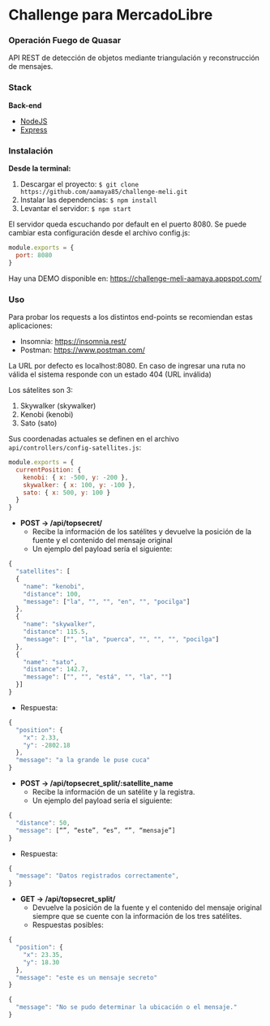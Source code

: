 # Challenge para MercadoLibre
### Operación Fuego de Quasar
API REST de detección de objetos mediante triangulación y reconstrucción de mensajes.

### Stack
**Back-end**

- [NodeJS](https://nodejs.org/)
- [Express](http://expressjs.com/pt-br/)


### Instalación
**Desde la terminal:**
1. Descargar el proyecto:
`$ git clone https://github.com/aamaya85/challenge-meli.git`
2. Instalar las dependencias:
`$ npm install`
3. Levantar el servidor:
`$ npm start`

El servidor queda escuchando por default en el puerto 8080. Se puede cambiar esta configuración desde el archivo config.js:
```javascript
module.exports = {
  port: 8080
}
```
Hay una DEMO disponible en: https://challenge-meli-aamaya.appspot.com/

### Uso
Para probar los requests a los distintos end-points se recomiendan estas aplicaciones:
* Insomnia: https://insomnia.rest/
* Postman: https://www.postman.com/

La URL por defecto es localhost:8080. En caso de ingresar una ruta no válida el sistema responde con un estado 404 (URL inválida)

Los sátelites son 3:
1. Skywalker (skywalker)
2. Kenobi (kenobi)
3. Sato (sato)

Sus coordenadas actuales se definen en el archivo `api/controllers/config-satellites.js`:
```javascript
module.exports = {
  currentPosition: {
    kenobi: { x: -500, y: -200 },
    skywalker: { x: 100, y: -100 },
    sato: { x: 500, y: 100 }
  }
}
````
* **POST -> /api/topsecret/**
  * Recibe la información de los satélites y devuelve la posición de la fuente y el contenido del mensaje original
  * Un ejemplo del payload sería el siguiente:
```javascript
{
  "satellites": [
  {
    "name": "kenobi",
    "distance": 100,
    "message": ["la", "", "", "en", "", "pocilga"]
  },
  {
    "name": "skywalker",
    "distance": 115.5,
    "message": ["", "la", "puerca", "", "", "", "pocilga"]
  },
  {
    "name": "sato",
    "distance": 142.7,
    "message": ["", "", "está", "", "la", ""]
  }]
}
```
  * Respuesta:
```javascript
{
  "position": {
    "x": 2.33,
    "y": -2802.18
  },
  "message": "a la grande le puse cuca"
}
````
* **POST -> /api/topsecret_split/:satellite_name**
  * Recibe la información de un satélite y la registra. 
  * Un ejemplo del payload sería el siguiente:
```javascript
{
  "distance": 50,
  "message": [“”, “este”, “es”, “”, “mensaje”]
}
```
  * Respuesta:
```javascript  
{
  "message": "Datos registrados correctamente",
}
```
* **GET -> /api/topsecret_split/**
  * Devuelve la posición de la fuente y el contenido del mensaje original siempre que se cuente con la información de los tres satélites.
  * Respuestas posibles:
 
```javascript
{
  "position": {
    "x": 23.35,
    "y": 18.30
  },
  "message": "este es un mensaje secreto"
}
````

```javascript
{
  "message": "No se pudo determinar la ubicación o el mensaje."
}
````
